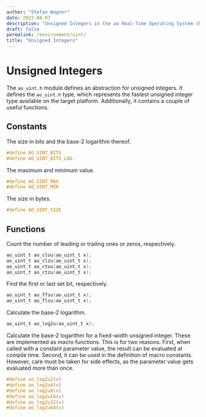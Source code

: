 ```yaml
---
author: "Stefan Wagner"
date: 2022-08-07
description: "Unsigned Integers in the ao Real-Time Operating System (RTOS)."
draft: false
permalink: /environment/uint/
title: "Unsigned Integers"
---
```


# Unsigned Integers

The `ao_uint.h` module defines an abstraction for unsigned integers. It defines the `ao_uint.h` type, which represents the fastest unsigned integer type available on the target platform. Additionally, it contains a couple of useful functions.

## Constants

The size in bits and the base-2 logarithm thereof.

```c
#define AO_UINT_BITS
#define AO_UINT_BITS_LOG
```

The maximum and minimum value.

```c
#define AO_UINT_MAX
#define AO_UINT_MIN
```

The size in bytes.

```c
#define AO_UINT_SIZE
```

## Functions

Count the number of leading or trailing ones or zeros, respectively.

```c
ao_uint_t ao_clou(ao_uint_t x);
ao_uint_t ao_clzu(ao_uint_t x);
ao_uint_t ao_ctou(ao_uint_t x);
ao_uint_t ao_ctzu(ao_uint_t x);
```

Find the first or last set bit, respectively.

```c
ao_uint_t ao_ffsu(ao_uint_t x);
ao_uint_t ao_flsu(ao_uint_t x);
```

Calculate the base-2 logarithm.

```c
ao_uint_t ao_log2u(ao_uint_t x);
```

Calculate the base-2 logarithm for a fixed-width unsigned integer. These are implemented as macro functions. This is for two reasons. First, when called with a constant parameter value, the result can be evaluated at compile time. Second, it can be used in the definition of macro constants. However, care must be taken for side effects, as the parameter value gets evaluated more than once.

```c
#define ao_log2u2(x)
#define ao_log2u4(x)
#define ao_log2u8(x)
#define ao_log2u16(x)
#define ao_log2u32(x)
#define ao_log2u64(x)
```
